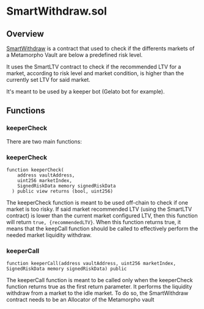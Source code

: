 # SmartWithdraw.sol

## Overview

[SmartWithdraw](../../src/morpho/SmartWithdraw.sol) is a contract that used to check if the differents markets of a Metamorpho Vault are below a predefined risk level.

It uses the SmartLTV contract to check if the recommended LTV for a market, according to risk level and market condition, is higher than the currently set LTV for said market.

It's meant to be used by a keeper bot (Gelato bot for example).

## Functions

### keeperCheck
There are two main functions:


### keeperCheck
```solidity
function keeperCheck(
    address vaultAddress,
    uint256 marketIndex,
    SignedRiskData memory signedRiskData
  ) public view returns (bool, uint256)
```
The keeperCheck function is meant to be used off-chain to check if one market is too risky. If said market recommended LTV (using the SmartLTV contract) is lower than the current market configured LTV, then this function will return `true, {recommendedLTV}`. When this function returns true, it means that the keepCall function should be called to effectively perform the needed market liquidity withdraw.

### keeperCall
```solidity
function keeperCall(address vaultAddress, uint256 marketIndex, SignedRiskData memory signedRiskData) public
```

The keeperCall function is meant to be called only when the keeperCheck function returns true as the first return parameter. It performs the liquidity withdraw from a market to the idle market. To do so, the SmartWithdraw contract needs to be an Allocator of the Metamorpho vault
